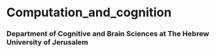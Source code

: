 # Computation_and_cognition
### Department of Cognitive and Brain Sciences at The Hebrew University of Jerusalem
